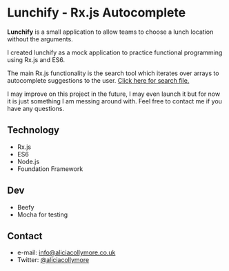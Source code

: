 Lunchify - Rx.js Autocomplete
======
**Lunchify** is a small application to allow teams to choose a lunch location without the arguments.

I created lunchify as a mock application to practice functional programming using Rx.js and ES6.

The main Rx.js functionality is the search tool which iterates over arrays to autocomplete suggestions to the user. [Click here for search file.]("https://github.com/leesh22/Lunchify-Rx/blob/master/js/autoComplete/search.js")

I may improve on this project in the future, I may even launch it but for now it is just something I am messing around with. Feel free to contact me if you have any questions.

## Technology
* Rx.js
* ES6
* Node.js
* Foundation Framework

## Dev
* Beefy
* Mocha for testing


## Contact
* e-mail: info@aliciacollymore.co.uk
* Twitter: [@aliciacollymore](https://twitter.com/aliciacollymore "aliciacollymore on twitter")

